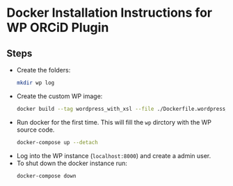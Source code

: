 # Docker Installation Instructions for WP ORCiD Plugin

## Steps
- Create the folders:
	```sh
	mkdir wp log
	```
- Create the custom WP image:
  ```sh
  docker build --tag wordpress_with_xsl --file ./Dockerfile.wordpress_with_xsl .
  ```
- Run docker for the first time. This will fill the `wp` dirctory with the WP source code.
  ```sh
  docker-compose up --detach
  ```
- Log into the WP instance (`localhost:8000`) and create a admin user. 
- To shut down the docker instance run:
  ```sh
  docker-compose down
  ```
